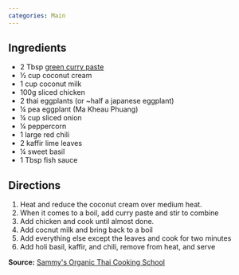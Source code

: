 ```yaml
---
categories: Main
---
```


## Ingredients
 - 2 Tbsp [green curry paste](http://mtsugi.github.io/recipes/curry-paste)
 - &frac12; cup coconut cream
 - 1 cup coconut milk
 - 100g sliced chicken
 - 2 thai eggplants (or ~half a japanese eggplant)
 - &frac14; pea eggplant (Ma Kheau Phuang)
 - &frac14; cup sliced onion
 - &frac14; peppercorn
 - 1 large red chili
 - 2 kaffir lime leaves
 - &frac14; sweet basil
 - 1 Tbsp fish sauce

## Directions
1. Heat and reduce the coconut cream over medium heat.
2. When it comes to a boil, add curry paste and stir to combine
3. Add chicken and cook until almost done.
4. Add cocnut milk and bring back to a boil
5. Add everything else except the leaves and cook for two minutes
6. Add holi basil, kaffir, and chili, remove from heat, and serve

**Source:** [Sammy's Organic Thai Cooking School](https://www.facebook.com/Sammy-Organic-Thai-Cooking-School-121424394552150/)
